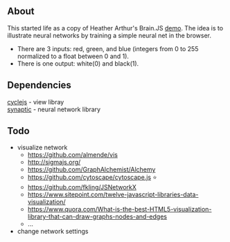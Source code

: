 ## About

This started life as a copy of Heather Arthur's Brain.JS [demo](https://harthur.github.io/brain/).  The idea is to illustrate neural networks by training a simple neural net in the browser.

- There are 3 inputs: red, green, and blue (integers from 0 to 255 normalized to a float between 0 and 1).
- There is one output: white(0) and black(1).

## Dependencies

[cyclejs](https://github.com/cyclejs/cyclejs/tree/master/examples) - view libray   
[synaptic](https://github.com/cazala/synaptic/wiki) - neural network library

## Todo

- visualize network
  - https://github.com/almende/vis
  - http://sigmajs.org/
  - https://github.com/GraphAlchemist/Alchemy
  - https://github.com/cytoscape/cytoscape.js :star:
  - https://github.com/fkling/JSNetworkX
  - https://www.sitepoint.com/twelve-javascript-libraries-data-visualization/
  - https://www.quora.com/What-is-the-best-HTML5-visualization-library-that-can-draw-graphs-nodes-and-edges
  - ...
- change network settings
